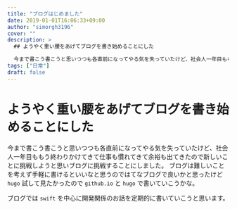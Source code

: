 ```yaml
---
title: "ブログはじめました"
date: 2019-01-01T16:06:33+09:00
author: "simorgh3196"
cover: ""
description: >
  ## ようやく重い腰をあげてブログを書き始めることにした

  今まで書こう書こうと思いつつも各直前になってやる気を失っていたけど、社会人一年目ももう終わりかけてきて仕事も慣れてきて余裕も出てきたので新しいことに挑戦しようと思いブログに挑戦することにした。
tags: ["日常"]
draft: false
---
```


# ようやく重い腰をあげてブログを書き始めることにした

今まで書こう書こうと思いつつも各直前になってやる気を失っていたけど、社会人一年目ももう終わりかけてきて仕事も慣れてきて余裕も出てきたので新しいことに挑戦しようと思いブログに挑戦することにしました。
ブログは難しいことを考えず手軽に書けるといいなと思うのではてなブログで良いかと思ったけど `hugo` 試して見たかったので `github.io` と `hugo` で書いていこうかな。

ブログでは `swift` を中心に開発関係のお話を定期的に書いていこうと思います。
